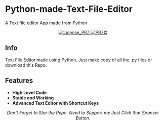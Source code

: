 # Python-made-Text-File-Editor
A Text file editor App made from Python 

<div align="center">
<a href="https://img.shields.io/badge/LICENSE-MPL--2.0-blueviolet.svg">
  <img alt="License_PR7" src="https://img.shields.io/badge/LICENSE-MPL--2.0-blueviolet.svg">
</a>

<a href="https://img.shields.io/badge/CODE-STABLE-important.svg">
  <img alt="PR7©" src="https://img.shields.io/badge/CODE-STABLE-important.svg">
</a>
</div>

## Info

Text File Editor made using Python. Just make copy of all the .py files or download this Repo.

## Features 

* **High Level Code**
* **Stable and Working**
* **Advanced Text Editor with Shortcut Keys**

<div align="center"
<strong><i>Don't Forget to Star the Repo. Need to Support me Just Click that Sponsor Button.</strong></i>
</div>



